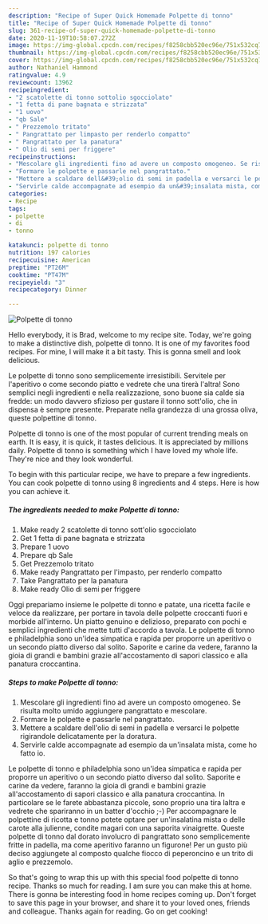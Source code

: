 ```yaml
---
description: "Recipe of Super Quick Homemade Polpette di tonno"
title: "Recipe of Super Quick Homemade Polpette di tonno"
slug: 361-recipe-of-super-quick-homemade-polpette-di-tonno
date: 2020-11-19T10:58:07.272Z
image: https://img-global.cpcdn.com/recipes/f8258cbb520ec96e/751x532cq70/polpette-di-tonno-recipe-main-photo.jpg
thumbnail: https://img-global.cpcdn.com/recipes/f8258cbb520ec96e/751x532cq70/polpette-di-tonno-recipe-main-photo.jpg
cover: https://img-global.cpcdn.com/recipes/f8258cbb520ec96e/751x532cq70/polpette-di-tonno-recipe-main-photo.jpg
author: Nathaniel Hammond
ratingvalue: 4.9
reviewcount: 13962
recipeingredient:
- "2 scatolette di tonno sottolio sgocciolato"
- "1 fetta di pane bagnata e strizzata"
- "1 uovo"
- "qb Sale"
- " Prezzemolo tritato"
- " Pangrattato per limpasto per renderlo compatto"
- " Pangrattato per la panatura"
- " Olio di semi per friggere"
recipeinstructions:
- "Mescolare gli ingredienti fino ad avere un composto omogeneo. Se risulta molto umido aggiungere pangrattato e mescolare."
- "Formare le polpette e passarle nel pangrattato."
- "Mettere a scaldare dell&#39;olio di semi in padella e versarci le polpette rigirandole delicatamente per la doratura."
- "Servirle calde accompagnate ad esempio da un&#39;insalata mista, come ho fatto io."
categories:
- Recipe
tags:
- polpette
- di
- tonno

katakunci: polpette di tonno 
nutrition: 197 calories
recipecuisine: American
preptime: "PT26M"
cooktime: "PT47M"
recipeyield: "3"
recipecategory: Dinner

---
```



![Polpette di tonno](https://img-global.cpcdn.com/recipes/f8258cbb520ec96e/751x532cq70/polpette-di-tonno-recipe-main-photo.jpg)

Hello everybody, it is Brad, welcome to my recipe site. Today, we're going to make a distinctive dish, polpette di tonno. It is one of my favorites food recipes. For mine, I will make it a bit tasty. This is gonna smell and look delicious.

Le polpette di tonno sono semplicemente irresistibili. Servitele per l&#39;aperitivo o come secondo piatto e vedrete che una tirerà l&#39;altra! Sono semplici negli ingredienti e nella realizzazione, sono buone sia calde sia fredde: un modo davvero sfizioso per gustare il tonno sott&#39;olio, che in dispensa è sempre presente. Preparate nella grandezza di una grossa oliva, queste polpettine di tonno.

Polpette di tonno is one of the most popular of current trending meals on earth. It is easy, it is quick, it tastes delicious. It is appreciated by millions daily. Polpette di tonno is something which I have loved my whole life. They're nice and they look wonderful.


To begin with this particular recipe, we have to prepare a few ingredients. You can cook polpette di tonno using 8 ingredients and 4 steps. Here is how you can achieve it.

<!--inarticleads1-->

##### The ingredients needed to make Polpette di tonno:

1. Make ready 2 scatolette di tonno sott&#39;olio sgocciolato
1. Get 1 fetta di pane bagnata e strizzata
1. Prepare 1 uovo
1. Prepare qb Sale
1. Get  Prezzemolo tritato
1. Make ready  Pangrattato per l&#39;impasto, per renderlo compatto
1. Take  Pangrattato per la panatura
1. Make ready  Olio di semi per friggere


Oggi prepariamo insieme le polpette di tonno e patate, una ricetta facile e veloce da realizzare, per portare in tavola delle polpette croccanti fuori e morbide all&#39;interno. Un piatto genuino e delizioso, preparato con pochi e semplici ingredienti che mette tutti d&#39;accordo a tavola. Le polpette di tonno e philadelphia sono un&#39;idea simpatica e rapida per proporre un aperitivo o un secondo piatto diverso dal solito. Saporite e carine da vedere, faranno la gioia di grandi e bambini grazie all&#39;accostamento di sapori classico e alla panatura croccantina. 

<!--inarticleads2-->

##### Steps to make Polpette di tonno:

1. Mescolare gli ingredienti fino ad avere un composto omogeneo. Se risulta molto umido aggiungere pangrattato e mescolare.
1. Formare le polpette e passarle nel pangrattato.
1. Mettere a scaldare dell&#39;olio di semi in padella e versarci le polpette rigirandole delicatamente per la doratura.
1. Servirle calde accompagnate ad esempio da un&#39;insalata mista, come ho fatto io.


Le polpette di tonno e philadelphia sono un&#39;idea simpatica e rapida per proporre un aperitivo o un secondo piatto diverso dal solito. Saporite e carine da vedere, faranno la gioia di grandi e bambini grazie all&#39;accostamento di sapori classico e alla panatura croccantina. In particolare se le farete abbastanza piccole, sono proprio una tira laltra e vedrete che spariranno in un batter d&#39;occhio ;-) Per accompagnare le polpettine di ricotta e tonno potete optare per un&#39;insalatina mista o delle carote alla julienne, condite magari con una saporita vinaigrette. Queste polpette di tonno dal dorato involucro di pangrattato sono semplicemente fritte in padella, ma come aperitivo faranno un figurone! Per un gusto più deciso aggiungete al composto qualche fiocco di peperoncino e un trito di aglio e prezzemolo. 

So that's going to wrap this up with this special food polpette di tonno recipe. Thanks so much for reading. I am sure you can make this at home. There is gonna be interesting food in home recipes coming up. Don't forget to save this page in your browser, and share it to your loved ones, friends and colleague. Thanks again for reading. Go on get cooking!
